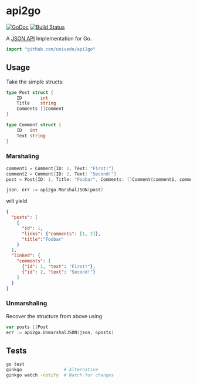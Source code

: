 # api2go

[![GoDoc](https://godoc.org/github.com/univedo/api2go?status.svg)](https://godoc.org/github.com/univedo/api2go)
[![Build Status](https://travis-ci.org/univedo/api2go.svg?branch=master)](https://travis-ci.org/univedo/api2go)

A [JSON API](http://jsonapi.org) Implementation for Go.

```go
import "github.com/univedo/api2go"
```

## Usage

Take the simple structs:

```go
type Post struct {
	ID       int
	Title    string
	Comments []Comment
}

type Comment struct {
	ID   int
	Text string
}
```

### Marshaling

```go
comment1 = Comment{ID: 1, Text: "First!"}
comment2 = Comment{ID: 2, Text: "Second!"}
post = Post{ID: 1, Title: "Foobar", Comments: []Comment{comment1, comment2}}

json, err := api2go.MarshalJSON(post)
```

will yield

```json
{
  "posts": [
    {
      "id": 1,
      "links": {"comments": [1, 2]},
      "title":"Foobar"
    }
  ],
  "linked": {
    "comments": [
      {"id": 1, "text": "First!"},
      {"id": 2, "text": "Second!"}
    ]
  }
}
```

### Unmarshaling

Recover the structure from above using

```go
var posts []Post
err := api2go.UnmarshalJSON(json, &posts)
```

## Tests

```sh
go test
ginkgo                # Alternative
ginkgo watch -notify  # Watch for changes
```
